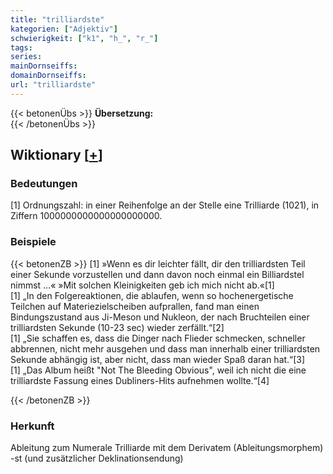 ```yaml
---
title: "trilliardste"
kategorien: ["Adjektiv"]
schwierigkeit: ["k1", "h_", "r_"]
tags:
series:
mainDornseiffs:
domainDornseiffs:
url: "trilliardste"
---
```


{{< betonenÜbs >}}
**Übersetzung:**  
{{< /betonenÜbs >}}

## Wiktionary [[+](https://de.wiktionary.org/wiki/trilliardste)]

### Bedeutungen
[1] Ordnungszahl: in einer Reihenfolge an der Stelle eine Trilliarde (1021), in Ziffern 1000000000000000000000.  

### Beispiele
{{< betonenZB >}}
[1] »Wenn es dir leichter fällt, dir den trilliardsten Teil einer Sekunde vorzustellen und dann davon noch einmal ein Billiardstel nimmst …« »Mit solchen Kleinigkeiten geb ich mich nicht ab.«[1]  
[1] „In den Folgereaktionen, die ablaufen, wenn so hochenergetische Teilchen auf Materiezielscheiben aufprallen, fand man einen Bindungszustand aus Ji-Meson und Nukleon, der nach Bruchteilen einer trilliardsten Sekunde (10-23 sec) wieder zerfällt.“[2]  
[1] „Sie schaffen es, dass die Dinger nach Flieder schmecken, schneller abbrennen, nicht mehr ausgehen und dass man innerhalb einer trilliardsten Sekunde abhängig ist, aber nicht, dass man wieder Spaß daran hat.“[3]  
[1] „Das Album heißt "Not The Bleeding Obvious", weil ich nicht die eine trilliardste Fassung eines Dubliners-Hits aufnehmen wollte.“[4]  

{{< /betonenZB >}}
### Herkunft
Ableitung zum Numerale Trilliarde mit dem Derivatem (Ableitungsmorphem) -st (und zusätzlicher Deklinationsendung)  


